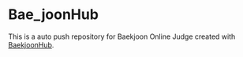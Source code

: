 # Bae_joonHub
This is a auto push repository for Baekjoon Online Judge created with [BaekjoonHub](https://github.com/BaekjoonHub/BaekjoonHub).
